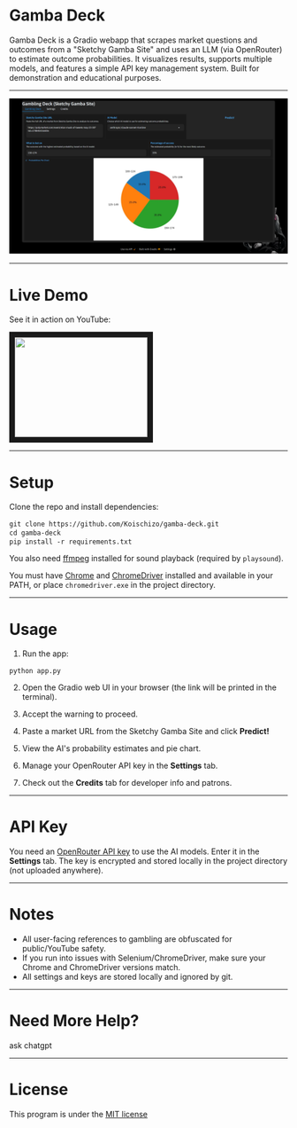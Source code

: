 # Gamba Deck

Gamba Deck is a Gradio webapp that scrapes market questions and outcomes from a "Sketchy Gamba Site" and uses an LLM (via OpenRouter) to estimate outcome probabilities. It visualizes results, supports multiple models, and features a simple API key management system. Built for demonstration and educational purposes.

---


![Gamba Deck Example UI](assets/web/web-example.png)

---

# Live Demo

See it in action on YouTube:

<a href="http://www.youtube.com/watch?feature=player_embedded&v=ii_AZUivdVg 
" target="_blank"><img src="http://img.youtube.com/vi/ii_AZUivdVg /0.jpg" 
alt="" width="240" height="180" border="10" /></a>

---

# Setup

Clone the repo and install dependencies:

```
git clone https://github.com/Koischizo/gamba-deck.git
cd gamba-deck
pip install -r requirements.txt
```

You also need [ffmpeg](https://ffmpeg.org/) installed for sound playback (required by `playsound`).

You must have [Chrome](https://www.google.com/chrome/) and [ChromeDriver](https://chromedriver.chromium.org/downloads) installed and available in your PATH, or place `chromedriver.exe` in the project directory.

---

# Usage

1. Run the app:

```
python app.py
```

2. Open the Gradio web UI in your browser (the link will be printed in the terminal).

3. Accept the warning to proceed.

4. Paste a market URL from the Sketchy Gamba Site and click **Predict!**

5. View the AI's probability estimates and pie chart.

6. Manage your OpenRouter API key in the **Settings** tab.

7. Check out the **Credits** tab for developer info and patrons.

---

# API Key

You need an [OpenRouter API key](https://openrouter.ai/) to use the AI models. Enter it in the **Settings** tab. The key is encrypted and stored locally in the project directory (not uploaded anywhere).

---

# Notes

- All user-facing references to gambling are obfuscated for public/YouTube safety.
- If you run into issues with Selenium/ChromeDriver, make sure your Chrome and ChromeDriver versions match.
- All settings and keys are stored locally and ignored by git.

---

# Need More Help?

ask chatgpt

---

# License

This program is under the [MIT license](/LICENSE)